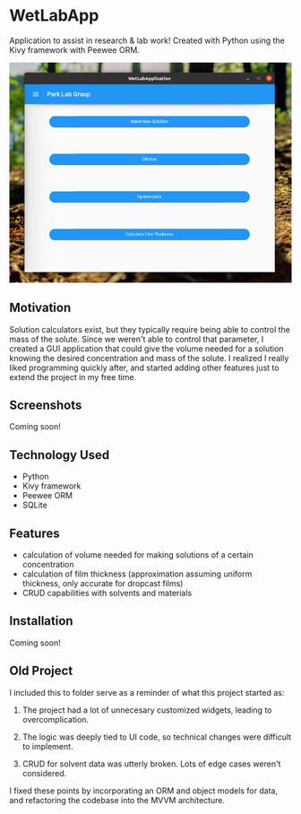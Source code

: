 # WetLabApp

Application to assist in research & lab work!
Created with Python using the Kivy framework with Peewee ORM.

![example](./media/example.png)

## Motivation

Solution calculators exist, but they typically require being able to control the mass of the solute. Since we weren't able to control that parameter, I created a GUI application that could give the volume needed for a solution knowing the desired concentration and mass of the solute. I realized I really liked programming quickly after, and started adding other features just to extend the project in my free time.

## Screenshots

Coming soon!

## Technology Used

- Python
- Kivy framework
- Peewee ORM
- SQLite

## Features

- calculation of volume needed for making solutions of a certain concentration
- calculation of film thickness (approximation assuming uniform thickness, only accurate for dropcast films)
- CRUD capabilities with solvents and materials

## Installation

Coming soon!

## Old Project

I included this to folder serve as a reminder of what this project started as:

1. The project had a lot of unnecesary customized widgets, leading to overcomplication.

2. The logic was deeply tied to UI code, so technical changes were difficult to implement.

3. CRUD for solvent data was utterly broken. Lots of edge cases weren't considered.

I fixed these points by incorporating an ORM and object models for data, and refactoring the codebase into the MVVM architecture. 
